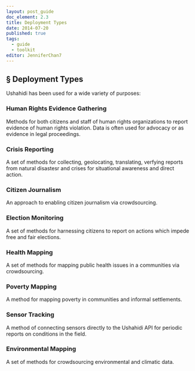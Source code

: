 ```yaml
---
layout: post_guide
doc_element: 2.3
title: Deployment Types
date: 2014-07-20
published: true
tags: 
  - guide
  - toolkit
editor: JenniferChan7
---
```


## &sect; Deployment Types

Ushahidi has been used for a wide variety of purposes:

### Human Rights Evidence Gathering

Methods for both citizens and staff of human rights organizations to report evidence of human rights violation. Data is often used for advocacy or as evidence in legal proceedings.

### Crisis Reporting

A set of methods for collecting, geolocating, translating, verfying reports from natural disastesr and crises for situational awareness and direct action.

### Citizen Journalism

An approach to enabling citizen journalism via crowdsourcing.

### Election Monitoring

A set of methods for harnessing citizens to report on actions which impede free and fair elections.

### Health Mapping

A set of methods for mapping public health issues in a communities via crowdsourcing.

### Poverty Mapping

A method for mapping poverty in communities and informal settlements.

### Sensor Tracking

A method of connecting sensors directly to the Ushahidi API for periodic reports on conditions in the field.

### Environmental Mapping

A set of methods for crowdsourcing environmental and climatic data.



